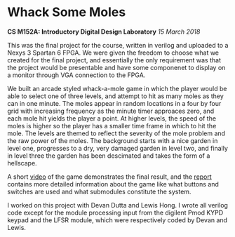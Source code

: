 # Whack Some Moles
**CS M152A: Introductory Digital Design Laboratory**
*15 March 2018*

This was the final project for the course, written in verilog and uploaded to a Nexys 3 Spartan 6 FPGA. We were given the freedom to choose what we created for the final project, and essentially the only requirement was that the project would be presentable and have some componenet to display on a monitor through VGA connection to the FPGA. <br />

We built an arcade styled whack-a-mole game in which the player would be able to select one of three levels, and attempt to hit as many moles as they can in one minute. The moles appear in random locations in a four by four grid with increasing frequency as the minute timer approaces zero, and each mole hit yields the player a point. At higher levels, the speed of the moles is higher so the player has a smaller time frame in which to hit the mole. The levels are themed to reflect the severity of the mole problem and the raw power of the moles. The background starts with a nice garden in level one, progresses to a dry, very damaged garden in level two, and finally in level three the garden has been descimated and takes the form of a hellscape. <br />

A short [video](https://) of the game demonstrates the final result, and the [report](https://) contains more detailed information about the game like what buttons and switches are used and what submodules constitute the system. <br />

I worked on this project with Devan Dutta and Lewis Hong. I wrote all verilog code except for the module processing input from the digilent Pmod KYPD keypad and the LFSR module, which were respectively coded by Devan and Lewis.